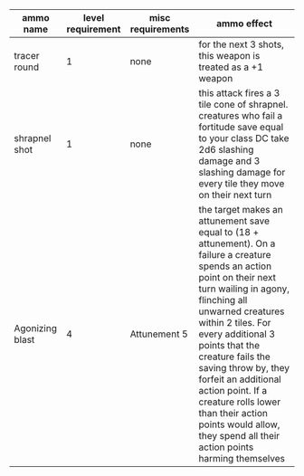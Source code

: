 | ammo name | level requirement | misc requirements | ammo effect |
| --- | --- | --- | --- |
| tracer round | 1 | none | for the next 3 shots, this weapon is treated as a +1 weapon |
| shrapnel shot | 1 | none | this attack fires a 3 tile cone of shrapnel. creatures who fail a fortitude save equal to your class DC take 2d6 slashing damage and 3 slashing damage for every tile they move on their next turn |
| Agonizing blast | 4 | Attunement 5 | the target makes an attunement save equal to (18 + attunement). On a failure a creature spends an action point on their next turn wailing in agony, flinching all unwarned creatures within 2 tiles. For every additional 3 points that the creature fails the saving throw by, they forfeit an additional action point. If a creature rolls lower than their action points would allow, they spend all their action points harming themselves |
